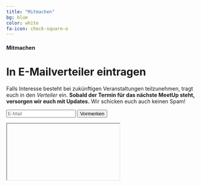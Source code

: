 ```yaml
---
title: "Mitmachen"
bg: blue
color: white
fa-icon: check-square-o
---
```


#### Mitmachen

# In E-Mailverteiler eintragen

Falls Interesse besteht bei zukünftigen Veranstaltungen teilzunehmen, tragt euch in den *Verteiler* ein. **Sobald der Termin für das nächste MeetUp steht, versorgen wir euch mit Updates.** Wir schicken euch auch keinen Spam!
<form method="POST" action="http://tools.zalari.de/mailer/mailer.php" target="hidden_iframe">
<label class="email-label" for="input-email" style="display:none">E-Mail</label>
<input id="input-email" type="text" name="email" placeholder="E-Mail">
<button type="button" id="ddjs-distributor" class="btn btn-default" >Vormerken</button>
</form>
<!--good old iframe -->
<iframe src="about:blank" name="hidden_iframe">
</iframe>

<p class="error-message" style="display:none">Die E-Mailadresse ist ungültig.</p>
<p class="ok-message" style="display:none">Vielen Dank fürs Anmelden.</p>